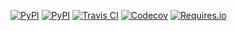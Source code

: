 [![PyPI](https://img.shields.io/pypi/v/pymdgen.svg?maxAge=3600)](https://pypi.python.org/pypi/pymdgen)
[![PyPI](https://img.shields.io/pypi/pyversions/pymdgen.svg?maxAge=600)](https://pypi.python.org/pypi/pymdgen)
[![Travis CI](https://img.shields.io/travis/20c/pymdgen.svg?maxAge=3600)](https://travis-ci.org/20c/pymdgen)
[![Codecov](https://img.shields.io/codecov/c/github/20c/pymdgen/master.svg?maxAge=3600)](https://codecov.io/github/20c/pymdgen)
[![Requires.io](https://img.shields.io/requires/github/20c/pymdgen.svg?maxAge=3600)](https://requires.io/github/20c/pymdgen/requirements)



